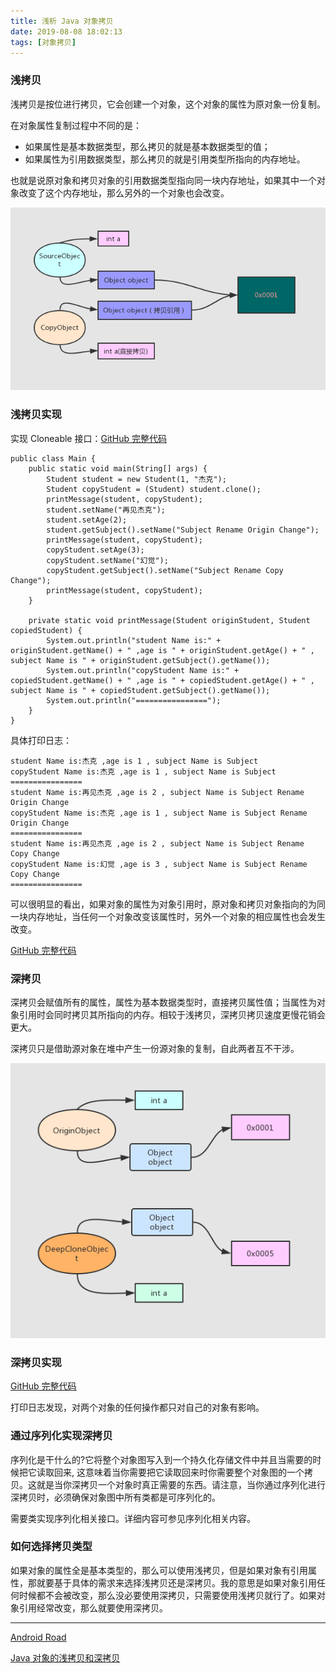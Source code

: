 ```yaml
---
title: 浅析 Java 对象拷贝
date: 2019-08-08 18:02:13
tags: [对象拷贝]
---
```


### 浅拷贝

浅拷贝是按位进行拷贝，它会创建一个对象，这个对象的属性为原对象一份复制。

在对象属性复制过程中不同的是：
* 如果属性是基本数据类型，那么拷贝的就是基本数据类型的值；
* 如果属性为引用数据类型，那么拷贝的就是引用类型所指向的内存地址。

也就是说原对象和拷贝对象的引用数据类型指向同一块内存地址，如果其中一个对象改变了这个内存地址，那么另外的一个对象也会改变。

<!-- more -->

![图例](/../images/2019_07_03_01.jpg)


### 浅拷贝实现


实现 Cloneable 接口：[GitHub 完整代码](https://github.com/leeGYPlus/JavaCode/blob/master/src/copy/Student.java)

[]()
```
public class Main {
    public static void main(String[] args) {
        Student student = new Student(1, "杰克");
        Student copyStudent = (Student) student.clone();
        printMessage(student, copyStudent);
        student.setName("再见杰克");
        student.setAge(2);
        student.getSubject().setName("Subject Rename Origin Change");
        printMessage(student, copyStudent);
        copyStudent.setAge(3);
        copyStudent.setName("幻觉");
        copyStudent.getSubject().setName("Subject Rename Copy Change");
        printMessage(student, copyStudent);
    }

    private static void printMessage(Student originStudent, Student copiedStudent) {
        System.out.println("student Name is:" + originStudent.getName() + " ,age is " + originStudent.getAge() + " , subject Name is " + originStudent.getSubject().getName());
        System.out.println("copyStudent Name is:" + copiedStudent.getName() + " ,age is " + copiedStudent.getAge() + " , subject Name is " + copiedStudent.getSubject().getName());
        System.out.println("================");
    }
}
```

具体打印日志：

```
student Name is:杰克 ,age is 1 , subject Name is Subject
copyStudent Name is:杰克 ,age is 1 , subject Name is Subject
================
student Name is:再见杰克 ,age is 2 , subject Name is Subject Rename Origin Change
copyStudent Name is:杰克 ,age is 1 , subject Name is Subject Rename Origin Change
================
student Name is:再见杰克 ,age is 2 , subject Name is Subject Rename Copy Change
copyStudent Name is:幻觉 ,age is 3 , subject Name is Subject Rename Copy Change
================
```

可以很明显的看出，如果对象的属性为对象引用时，原对象和拷贝对象指向的为同一块内存地址，当任何一个对象改变该属性时，另外一个对象的相应属性也会发生改变。




[GitHub 完整代码](https://github.com/leeGYPlus/JavaCode/tree/master/src/copy/Main.java)



### 深拷贝

深拷贝会赋值所有的属性，属性为基本数据类型时，直接拷贝属性值；当属性为对象引用时会同时拷贝其所指向的内存。相较于浅拷贝，深拷贝拷贝速度更慢花销会更大。


深拷贝只是借助源对象在堆中产生一份源对象的复制，自此两者互不干涉。

![图例](/../images/2019_07_03_04.jpg)

### 深拷贝实现

[GitHub 完整代码](https://github.com/leeGYPlus/JavaCode/blob/master/src/copy/DeepMain.kt)

打印日志发现，对两个对象的任何操作都只对自己的对象有影响。


### 通过序列化实现深拷贝


序列化是干什么的?它将整个对象图写入到一个持久化存储文件中并且当需要的时候把它读取回来, 这意味着当你需要把它读取回来时你需要整个对象图的一个拷贝。这就是当你深拷贝一个对象时真正需要的东西。请注意，当你通过序列化进行深拷贝时，必须确保对象图中所有类都是可序列化的。

需要类实现序列化相关接口。详细内容可参见序列化相关内容。

### 如何选择拷贝类型

如果对象的属性全是基本类型的，那么可以使用浅拷贝，但是如果对象有引用属性，那就要基于具体的需求来选择浅拷贝还是深拷贝。我的意思是如果对象引用任何时候都不会被改变，那么没必要使用深拷贝，只需要使用浅拷贝就行了。如果对象引用经常改变，那么就要使用深拷贝。

---
[Android Road](https://www.androidos.net.cn/codebook/AndroidRoad)

[Java 对象的浅拷贝和深拷贝](https://www.androidos.net.cn/codebook/AndroidRoad/java/basis/copy.html)